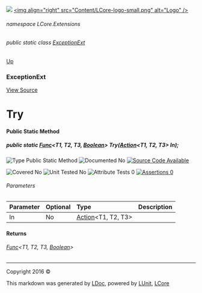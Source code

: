 ![](Content/LCore-banner-small.png "")
[&lt;img align=&quot;right&quot; src=&quot;Content/LCore-logo-small.png&quot; alt=&quot;Logo&quot; /&gt;](../README.md)

###### namespace LCore.Extensions

###### public static class [ExceptionExt](docs/ExceptionExt.md)
[Up](docs/ExceptionExt.md)

### ExceptionExt
[View Source](Extensions/Methods/ExceptionExt.cs)

# Try

#### Public Static Method

##### public static <a href="https://msdn.microsoft.com/en-us/library/bb549430.aspx" alt="" target="_blank">Func</a>&lt;T1, T2, T3, <a href="https://msdn.microsoft.com/en-us/library/system.boolean.aspx" alt="">Boolean</a>&gt; Try(<a href="https://msdn.microsoft.com/en-us/library/bb549392.aspx" alt="" target="_blank">Action</a>&lt;T1, T2, T3&gt; In);

![Type Public Static Method](http://b.repl.ca/v1/Type-Public%20Static%20Method-blue.png "")     ![Documented No](http://b.repl.ca/v1/Documented-No-red.png "") [![Source Code Available](http://b.repl.ca/v1/Source%20Code-Available-brightgreen.png "")](Extensions/Methods/ExceptionExt.cs#L83)

![Covered No](http://b.repl.ca/v1/Covered-No-red.png "") ![Unit Tested No](http://b.repl.ca/v1/Unit%20Tested-No-lightgrey.png "") ![Attribute Tests 0](http://b.repl.ca/v1/Attribute%20Tests-0-lightgrey.png "") [![Assertions 0](http://b.repl.ca/v1/Assertions-0-lightgrey.png "")](Extensions/Methods/ExceptionExt.cs)

###### Parameters

Parameter | Optional | Type | Description
:---  | :---  | :---  | :--- 
In | No | <a href="https://msdn.microsoft.com/en-us/library/bb549392.aspx" alt="" target="_blank">Action</a>&lt;T1, T2, T3&gt; | 


#### Returns

###### <a href="https://msdn.microsoft.com/en-us/library/bb549430.aspx" alt="" target="_blank">Func</a>&lt;T1, T2, T3, [Boolean](https://msdn.microsoft.com/en-us/library/system.boolean.aspx)&gt;



---

Copyright 2016 &copy; [](../README.md) [](../TableOfContents.md)

This markdown was generated by [LDoc](https://github.com/CodeSingularity/LDoc), powered by [LUnit](https://github.com/CodeSingularity/LUnit), [LCore](https://github.com/CodeSingularity/LCore)
